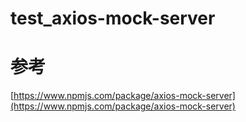 # test_axios-mock-server

# 参考
[https://www.npmjs.com/package/axios-mock-server](https://www.npmjs.com/package/axios-mock-server)
